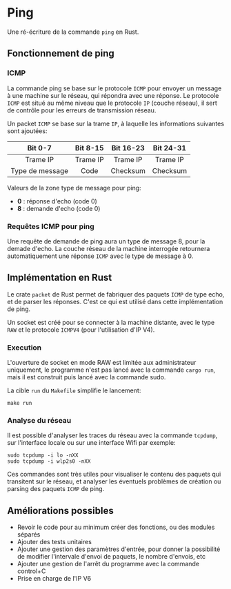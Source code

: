 # Ping

Une ré-écriture de la commande `ping` en Rust.

## Fonctionnement de ping

### ICMP

La commande ping se base sur le protocole `ICMP` pour envoyer un message à une machine sur le réseau, 
qui répondra avec une réponse. Le protocole `ICMP` est situé au même niveau que le protocole `IP` (couche réseau), 
il sert de contrôle pour les erreurs de transmission réseau.

Un packet `ICMP` se base sur la trame `IP`, à laquelle les informations suivantes sont ajoutées:

|      Bit 0-7     |      Bit 8-15    |     Bit 16-23    |     Bit 24-31    |
|:----------------:|:----------------:|:----------------:|:----------------:|
|     Trame IP     |     Trame IP     |     Trame IP     |     Trame IP     |
| Type de message  |        Code      |     Checksum     |     Checksum     |

Valeurs de la zone type de message pour ping:

 - **0** : réponse d'echo (code 0)
 - **8** : demande d'echo (code 0)

### Requêtes ICMP pour ping

Une requête de demande de ping aura un type de message 8, pour la demade d'echo. La couche réseau de la machine 
interrogée retournera automatiquement une réponse `ICMP` avec le type de message à 0.

## Implémentation en Rust

Le crate `packet` de Rust permet de fabriquer des paquets `ICMP` de type echo, et de parser les réponses.
C'est ce qui est utilisé dans cette implémentation de ping.

Un socket est créé pour se connecter à la machine distante, avec le type `RAW` et le protocole `ICMPV4` (pour l'utilisation d'IP V4).

### Execution

L'ouverture de socket en mode RAW est limitée aux administrateur uniquement, le programme n'est pas lancé avec la commande `cargo run`, 
mais il est construit puis lancé avec la commande sudo.

La cible `run` du `Makefile` simplifie le lancement:

```
make run
```

### Analyse du réseau

Il est possible d'analyser les traces du réseau avec la commande `tcpdump`, sur l'interface locale ou sur une interface Wifi par exemple:

```
sudo tcpdump -i lo -nXX
sudo tcpdump -i wlp2s0 -nXX
```

Ces commandes sont très utiles pour visualiser le contenu des paquets qui transitent sur le réseau, et analyser les éventuels problèmes de 
création ou parsing des paquets `ICMP` de ping.

## Améliorations possibles

 - Revoir le code pour au minimum créer des fonctions, ou des modules séparés
 - Ajouter des tests unitaires
 - Ajouter une gestion des paramètres d'entrée, pour donner la possibilité de modifier l'intervale d'envoi de paquets, le nombre d'envois, etc
 - Ajouter une gestion de l'arrêt du programme avec la commande control+C
 - Prise en charge de l'IP V6